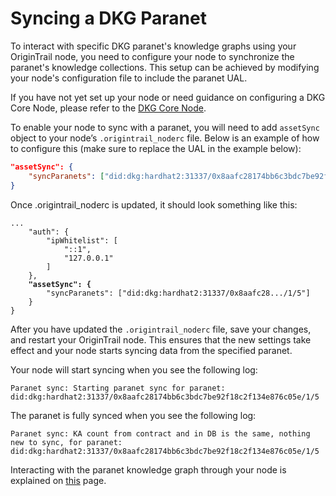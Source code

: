 # Syncing a DKG Paranet

To interact with specific DKG paranet's knowledge graphs using your OriginTrail node, you need to configure your node to synchronize the paranet's knowledge collections. This setup can be achieved by modifying your node's configuration file to include the paranet UAL.&#x20;

If you have not yet set up your node or need guidance on configuring a DKG Core Node, please refer to the [DKG Core Node](../../dkg-core-node/).

To enable your node to sync with a paranet, you will need to add `assetSync` object  to your node’s `.origintrail_noderc` file. Below is an example of how to configure this (make sure to replace the UAL in the example below):

```json
"assetSync": {
    "syncParanets": ["did:dkg:hardhat2:31337/0x8aafc28174bb6c3bdc7be92f18c2f134e876c05e/1/5"]
}
```

Once .origintrail\_noderc is updated, it should look something like this:

<pre class="language-java"><code class="lang-java">...
    "auth": {
        "ipWhitelist": [
            "::1",
            "127.0.0.1"
        ]
    },
<strong>    "assetSync": {
</strong>        "syncParanets": ["did:dkg:hardhat2:31337/0x8aafc28.../1/5"]
    }    
}
</code></pre>

After you have updated the `.origintrail_noderc` file, save your changes, and restart your OriginTrail node. This ensures that the new settings take effect and your node starts syncing data from the specified paranet.

Your node will start syncing when you see the following log:

```
Paranet sync: Starting paranet sync for paranet: did:dkg:hardhat2:31337/0x8aafc28174bb6c3bdc7be92f18c2f134e876c05e/1/5
```

The paranet is fully synced when you see the following log:

```
Paranet sync: KA count from contract and in DB is the same, nothing new to sync, for paranet: did:dkg:hardhat2:31337/0x8aafc28174bb6c3bdc7be92f18c2f134e876c05e/1/5
```

Interacting with the paranet knowledge graph through your node is explained on [this](building-with-dkg-paranets.md) page.

